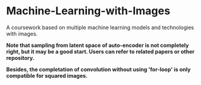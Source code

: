 # Machine-Learning-with-Images
A coursework based on multiple machine learning models and technologies with images.

**Note that sampling from latent space of auto-encoder is not completely right, but it may be a good start. Users can refer to related papers or other repository.**

**Besides, the completation of convolution without using 'for-loop' is only compatible for squared images.**
